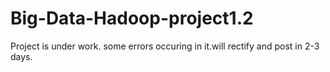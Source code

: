 # Big-Data-Hadoop-project1.2
Project is under work.
some errors occuring in it.will rectify and post in 2-3 days.
